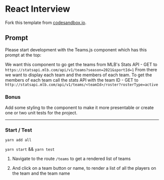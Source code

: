 # React Interview

Fork this template from [codesandbox.io](https://codesandbox.io/s/react-interview-j63bl).

## Prompt

Please start development with the Teams.js component which has this prompt at the top:

We want this component to go get the teams from MLB's Stats API - GET to `https://statsapi.mlb.com/api/v1/teams?season=2021&sportId=1`
From there we want to display each team and the members of each team. To get the members of each team call the stats API with the team ID -
GET to `http://statsapi.mlb.com/api/v1/teams/<teamId>/roster?rosterType=active`

### Bonus

Add some styling to the component to make it more presentable or create one or two unit tests for the project.

--------------------------------------------------------------------------------------------------------------------------------------------
### Start / Test

`yarn add all`

`yarn start` && `yarn test`

1) Navigate to the route `/teams` to get a rendered list of teams

2) And click on a team button or name, to render a list of all the players on the team and the team name

